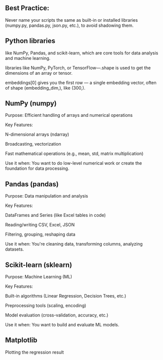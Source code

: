 ## Best Practice:
Never name your scripts the same as built-in or installed libraries (numpy.py, pandas.py, json.py, etc.), to avoid shadowing them.

## Python libraries 
like NumPy, Pandas, and scikit-learn, which are core tools for data analysis and machine learning.

libraries like NumPy, PyTorch, or TensorFlow—.shape is used to get the dimensions of an array or tensor.

embeddings[0] gives you the first row — a single embedding vector, often of shape (embedding_dim,), like (300,).

## NumPy (numpy)
Purpose: Efficient handling of arrays and numerical operations

Key Features:

N-dimensional arrays (ndarray)

Broadcasting, vectorization

Fast mathematical operations (e.g., mean, std, matrix multiplication)

Use it when: You want to do low-level numerical work or create the foundation for data processing.

## Pandas (pandas)
Purpose: Data manipulation and analysis

Key Features:

DataFrames and Series (like Excel tables in code)

Reading/writing CSV, Excel, JSON

Filtering, grouping, reshaping data

Use it when: You're cleaning data, transforming columns, analyzing datasets.

## Scikit-learn (sklearn)
Purpose: Machine Learning (ML)

Key Features:

Built-in algorithms (Linear Regression, Decision Trees, etc.)

Preprocessing tools (scaling, encoding)

Model evaluation (cross-validation, accuracy, etc.)

Use it when: You want to build and evaluate ML models.

## Matplotlib
Plotting the regression result